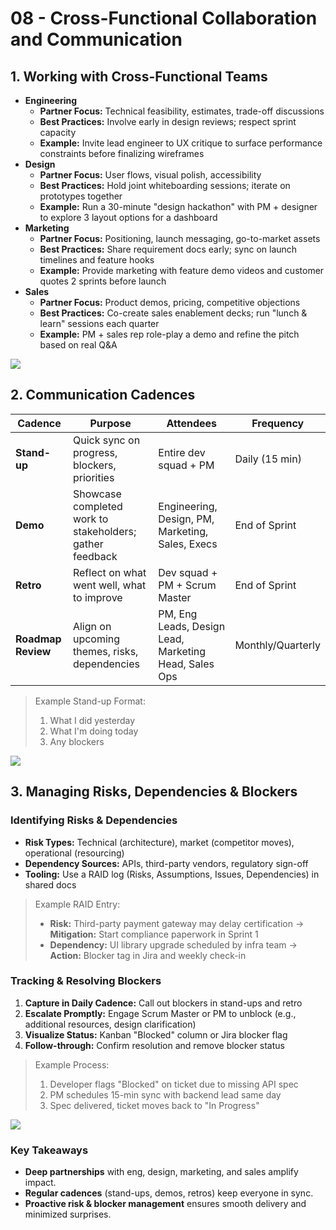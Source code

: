# 08 - Cross-Functional Collaboration and Communication

## 1. Working with Cross-Functional Teams

- **Engineering**
    - **Partner Focus:** Technical feasibility, estimates, trade-off discussions
    - **Best Practices:** Involve early in design reviews; respect sprint capacity
    - **Example:** Invite lead engineer to UX critique to surface performance constraints before finalizing wireframes
- **Design**
    - **Partner Focus:** User flows, visual polish, accessibility
    - **Best Practices:** Hold joint whiteboarding sessions; iterate on prototypes together
    - **Example:** Run a 30-minute "design hackathon" with PM + designer to explore 3 layout options for a dashboard
- **Marketing**
    - **Partner Focus:** Positioning, launch messaging, go-to-market assets
    - **Best Practices:** Share requirement docs early; sync on launch timelines and feature hooks
    - **Example:** Provide marketing with feature demo videos and customer quotes 2 sprints before launch
- **Sales**
    - **Partner Focus:** Product demos, pricing, competitive objections
    - **Best Practices:** Co-create sales enablement decks; run "lunch & learn" sessions each quarter
    - **Example:** PM + sales rep role-play a demo and refine the pitch based on real Q&A

![](https://media.giphy.com/media/3o7TKtnuHOHHUjR38Y/giphy.gif)


## 2. Communication Cadences

| Cadence | Purpose | Attendees | Frequency |
| --- | --- | --- | --- |
| **Stand-up** | Quick sync on progress, blockers, priorities | Entire dev squad + PM | Daily (15 min) |
| **Demo** | Showcase completed work to stakeholders; gather feedback | Engineering, Design, PM, Marketing, Sales, Execs | End of Sprint |
| **Retro** | Reflect on what went well, what to improve | Dev squad + PM + Scrum Master | End of Sprint |
| **Roadmap Review** | Align on upcoming themes, risks, dependencies | PM, Eng Leads, Design Lead, Marketing Head, Sales Ops | Monthly/Quarterly |

> Example Stand-up Format:
> 
> 1. What I did yesterday
> 2. What I'm doing today
> 3. Any blockers

![](https://media.giphy.com/media/l0MYzTrt1rM0X9xWw/giphy.gif)


## 3. Managing Risks, Dependencies & Blockers

### Identifying Risks & Dependencies

- **Risk Types:** Technical (architecture), market (competitor moves), operational (resourcing)
- **Dependency Sources:** APIs, third-party vendors, regulatory sign-off
- **Tooling:** Use a RAID log (Risks, Assumptions, Issues, Dependencies) in shared docs

> Example RAID Entry:
> 
> - **Risk:** Third-party payment gateway may delay certification → **Mitigation:** Start compliance paperwork in Sprint 1
> - **Dependency:** UI library upgrade scheduled by infra team → **Action:** Blocker tag in Jira and weekly check-in

### Tracking & Resolving Blockers

1. **Capture in Daily Cadence:** Call out blockers in stand-ups and retro
2. **Escalate Promptly:** Engage Scrum Master or PM to unblock (e.g., additional resources, design clarification)
3. **Visualize Status:** Kanban "Blocked" column or Jira blocker flag
4. **Follow-through:** Confirm resolution and remove blocker status

> Example Process:
> 
> 1. Developer flags "Blocked" on ticket due to missing API spec
> 2. PM schedules 15-min sync with backend lead same day
> 3. Spec delivered, ticket moves back to "In Progress"

![](https://media.giphy.com/media/l0HlPjezGYgfz0M3i/giphy.gif)


### Key Takeaways

- **Deep partnerships** with eng, design, marketing, and sales amplify impact.
- **Regular cadences** (stand-ups, demos, retros) keep everyone in sync.
- **Proactive risk & blocker management** ensures smooth delivery and minimized surprises.
